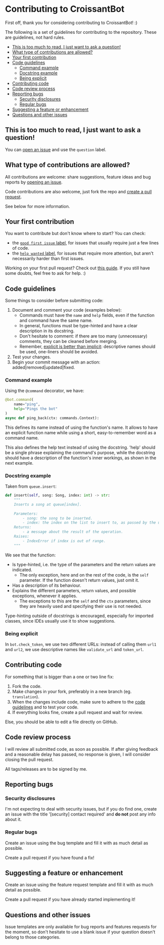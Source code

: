# Contributing to CroissantBot

First off, thank you for considering contributing to CroissantBot! :)

The following is a set of guidelines for contributing to the repository. These are guidelines, not hard rules.

- [This is too much to read, I just want to ask a question!](#this-is-too-much-to-read-i-just-want-to-ask-a-question)
- [What type of contributions are allowed?](#what-type-of-contributions-are-allowed)
- [Your first contribution](#your-first-contribution)
- [Code guidelines](#code-guidelines)
	- [Command example](#command-example)
	- [Docstring example](#docstring-example)
	- [Being explicit](#being-explicit)
- [Contributing code](#contributing-code)
- [Code review process](#code-review-process)
- [Reporting bugs](#reporting-bugs)
	- [Security disclosures](#security-disclosures)
	- [Regular bugs](#regular-bugs)
- [Suggesting a feature or enhancement](#suggesting-a-feature-or-enhancement)
- [Questions and other issues](#questions-and-other-issues)

## This is too much to read, I just want to ask a question!

You can [open an issue](https://github.com/JulioLoayzaM/CroissantBot/issues) and use the `question` label.

## What type of contributions are allowed?

All contributions are welcome: share suggestions, feature ideas and bug reports by [opening an issue](https://github.com/JulioLoayzaM/CroissantBot/issues).

Code contributions are also welcome, just fork the repo and [create a pull request](https://github.com/JulioLoayzaM/CroissantBot/pulls).

See below for more information.

## Your first contribution

You want to contribute but don't know where to start? You can check:

- the [`good first issue` label](https://github.com/JulioLoayzaM/CroissantBot/labels/good%20first%20issue), for issues that usually require just a few lines of code.
- the [`help wanted` label](https://github.com/JulioLoayzaM/CroissantBot/labels/help%20wanted), for issues that require more attention, but aren't necessarily harder than first issues.

Working on your first pull request? Check out [this guide](https://opensource.guide/how-to-contribute/). If you still have some doubts, feel free to ask for help. :)

## Code guidelines

Some things to consider before submitting code:

1. Document and comment your code (examples below):
   - Commands must have the `name` and `help` fields, even if the function and command have the same name.
   - In general, functions must be type-hinted and have a clear description in its docstring.
   - Don't hesitate to comment: if there are too many (unnecessary) comments, they can be cleaned before merging.
   - Remember, [explicit is better than implicit](https://www.python.org/dev/peps/pep-0020/#the-zen-of-python): descriptive names should be used, one-liners should be avoided.
2. Test your changes.
3. Begin your commit message with an action: added|removed|updated|fixed.

### Command example

Using the `@command` decorator, we have:

```python
@bot.command(
	name="ping",
	help="Pings the bot"
)
async def ping_back(ctx: commands.Context):
```

This defines its name instead of using the function's name. It allows to have an explicit function name while using a short, easy-to-remember word as a command name.

This also defines the help text instead of using the docstring. 'help' should be a single phrase explaining the command's purpose, while the docstring should have a description of the function's inner workings, as shown in the next example.

### Docstring example

Taken from `queue.insert`:

```python
def insert(self, song: Song, index: int) -> str:
	"""
	Inserts a song at queue[index].
	
	Parameters:
		- song: the song to be inserted.
		- index: the index on the list to insert to, as passed by the user.
	Returns:
		- a message about the result of the operation.
	Raises:
		- IndexError if index is out of range.
	"""
```

We see that the function:

- Is type-hinted, i.e. the type of the parameters and the return values are indicated.
  - The only exception, here and on the rest of the code, is the `self` parameter. If the function doesn't return values, just omit it.
- Has a description of its behaviour.
- Explains the different parameters, return values, and possible exceptions, whenever it applies.
  - The exceptions to this are the `self` and the `ctx` parameters, since they are heavily used and specifying their use is not needed.

Type-hinting outside of docstrings is encouraged, especially for imported classes, since IDEs usually use it to show suggestions.

### Being explicit

In `bot.check_token`, we use two different URLs: instead of calling them `url1` and `url2`, we use descriptive names like `validate_url` and `token_url`.

## Contributing code

For something that is bigger than a one or two line fix:

1. Fork the code.
2. Make changes in your fork, preferably in a new branch (eg. `translation`).
3. When the changes include code, make sure to adhere to the [code guidelines](#code-guidelines) and to test your code.
4. If everything looks fine, create a pull request and wait for review.

Else, you should be able to edit a file directly on GitHub.

## Code review process

I will review all submitted code, as soon as possible. If after giving feedback and a reasonable delay has passed, no response is given, I will consider closing the pull request.

All tags/releases are to be signed by me.

## Reporting bugs

### Security disclosures

I'm not expecting to deal with security issues, but if you do find one, create an issue with the title '[security] contact required' and **do not** post any info about it.

### Regular bugs

Create an issue using the bug template and fill it with as much detail as possible.

Create a pull request if you have found a fix!

## Suggesting a feature or enhancement

Create an issue using the feature request template and fill it with as much detail as possible.

Create a pull request if you have already started implementing it!

## Questions and other issues

Issue templates are only available for bug reports and features requests for the moment, so don't hesitate to use a blank issue if your question doesn't belong to those categories.